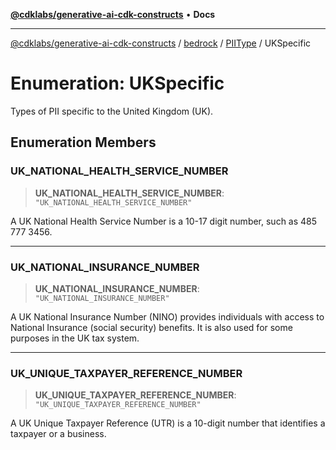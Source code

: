 [**@cdklabs/generative-ai-cdk-constructs**](../../../../../README.md) • **Docs**

***

[@cdklabs/generative-ai-cdk-constructs](../../../../../README.md) / [bedrock](../../../README.md) / [PIIType](../README.md) / UKSpecific

# Enumeration: UKSpecific

Types of PII specific to the United Kingdom (UK).

## Enumeration Members

### UK\_NATIONAL\_HEALTH\_SERVICE\_NUMBER

> **UK\_NATIONAL\_HEALTH\_SERVICE\_NUMBER**: `"UK_NATIONAL_HEALTH_SERVICE_NUMBER"`

A UK National Health Service Number is a 10-17 digit number, such as 485 777 3456.

***

### UK\_NATIONAL\_INSURANCE\_NUMBER

> **UK\_NATIONAL\_INSURANCE\_NUMBER**: `"UK_NATIONAL_INSURANCE_NUMBER"`

A UK National Insurance Number (NINO) provides individuals with access to National
Insurance (social security) benefits. It is also used for some purposes in the UK
tax system.

***

### UK\_UNIQUE\_TAXPAYER\_REFERENCE\_NUMBER

> **UK\_UNIQUE\_TAXPAYER\_REFERENCE\_NUMBER**: `"UK_UNIQUE_TAXPAYER_REFERENCE_NUMBER"`

A UK Unique Taxpayer Reference (UTR) is a 10-digit number that identifies a
taxpayer or a business.
